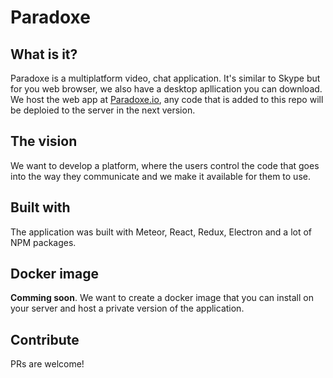 # Paradoxe

## What is it?

Paradoxe is a multiplatform video, chat application. It's similar to Skype but for you web browser, we also have a desktop apllication you can download. We host the web app at [Paradoxe.io](https://paradoxe.io), any code that is added to this repo will be deploied to the server in the next version.

## The vision

We want to develop a platform, where the users control the code that goes into the way they communicate and we make it available for them to use.

## Built with

The application was built with Meteor, React, Redux, Electron and a lot of NPM packages. 

## Docker image

**Comming soon**. We want to create a docker image that you can install on your server and host a private version of the application.

## Contribute

PRs are welcome!
